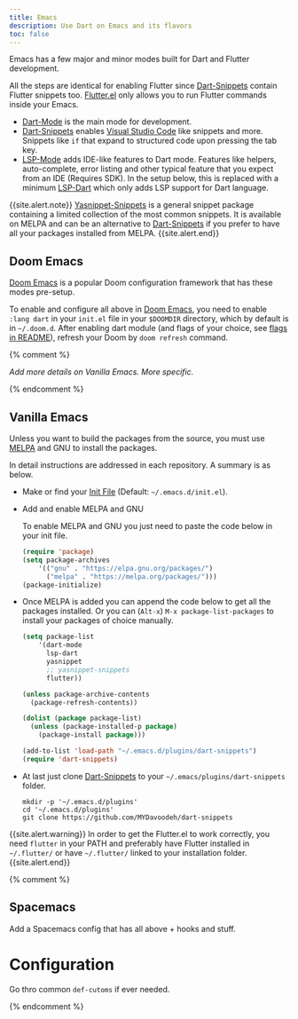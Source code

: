 ```yaml
---
title: Emacs
description: Use Dart on Emacs and its flavors
toc: false
---
```


Emacs has a few major and minor modes built for Dart and Flutter development.

All the steps are identical for enabling Flutter since
[Dart-Snippets][dart-snippets] contain Flutter snippets too.
[Flutter.el][flutter-mode] only allows you to run Flutter commands inside your Emacs.

* [Dart-Mode][dart-mode] is the main mode for development.
* [Dart-Snippets][dart-snippets] enables [Visual Studio Code](/tools/vs-code)
  like snippets and more. Snippets like `if` that expand to structured code upon
  pressing the tab key.
* [LSP-Mode][lsp-mode] adds IDE-like features to Dart mode. Features like
  helpers, auto-complete, error listing and other typical feature that you
  expect from an IDE (Requires SDK).
  In the setup below, this is replaced with a minimum [LSP-Dart][lsp-dart] which
  only adds LSP support for Dart language.
  
{{site.alert.note}} [Yasnippet-Snippets][yas-snippets] is a general snippet
package containing a limited collection of the most common snippets.
It is available on MELPA and can be an alternative to
[Dart-Snippets][dart-snippets] if you prefer to have all your packages installed
from MELPA. {{site.alert.end}}

## Doom Emacs
[Doom Emacs][doom-emacs] is a popular Doom configuration framework that has
these modes pre-setup.

To enable and configure all above in [Doom Emacs][doom-emacs], you 
need to enable `:lang dart` in your `init.el` file in your `$DOOMDIR`
directory, which by default is in `~/.doom.d`.
After enabling dart module (and flags of your choice, see [flags in
README][dart-flags]), refresh your Doom by `doom refresh`
command.

{% comment %}

*Add more details on Vanilla Emacs. More specific.*

{% endcomment %}

## Vanilla Emacs

Unless you want to build the packages from the source, you must use [MELPA][melpa] and
GNU to install the packages.

In detail instructions are addressed in each repository. A summary is as below.

* Make or find your [Init File](https://www.emacswiki.org/emacs/InitFile)
  (Default: `~/.emacs.d/init.el`).

* Add and enable MELPA and GNU

  To enable MELPA and GNU you just need to paste the code below in your init
  file.

  ```lisp
  (require 'package)
  (setq package-archives
      '(("gnu" . "https://elpa.gnu.org/packages/")
        ("melpa" . "https://melpa.org/packages/")))
  (package-initialize)
  ```

* Once MELPA is added you can append the code below to get all the packages installed.
  Or you can (`Alt-x`) `M-x package-list-packages` to install your packages of choice manually.

  ```lisp
  (setq package-list
      '(dart-mode
        lsp-dart
        yasnippet
        ;; yasnippet-snippets
        flutter))

  (unless package-archive-contents
    (package-refresh-contents))

  (dolist (package package-list)
    (unless (package-installed-p package)
      (package-install package)))

  (add-to-list 'load-path "~/.emacs.d/plugins/dart-snippets")
  (require 'dart-snippets)
  ```

* At last just clone [Dart-Snippets][dart-snippets] to your
  `~/.emacs/plugins/dart-snippets` folder.

  ```shell
  mkdir -p '~/.emacs.d/plugins'
  cd '~/.emacs.d/plugins'
  git clone https://github.com/MYDavoodeh/dart-snippets
  ```

{{site.alert.warning}} In order to get the Flutter.el to work correctly,
you need `flutter` in your PATH and preferably have Flutter installed
in `~/.flutter/` or have `~/.flutter/` linked to your installation folder.
{{site.alert.end}}

{% comment %}

## Spacemacs

Add a Spacemacs config that has all above + hooks and stuff.

# Configuration

Go thro common `def-cutoms` if ever needed.

{% endcomment %}


[dart-mode]: https://github.com/bradyt/dart-mode
[dart-snippets]: https://github.com/MYDavoodeh/dart-snippets
[doom-emacs]: https://github.com/hlissner/doom-emacs
[dart-flags]: https://github.com/hlissner/doom-emacs/blob/develop/modules/lang/dart/README.org#module-flags
[lsp-mode]: https://github.com/emacs-lsp/lsp-mode
[lsp-dart]: https://github.com/emacs-lsp/lsp-dart
[flutter-mode]: https://github.com/amake/flutter.el
[melpa]: http://melpa.org/
[yas-snippets]: https://github.com/AndreaCrotti/yasnippet-snippets
